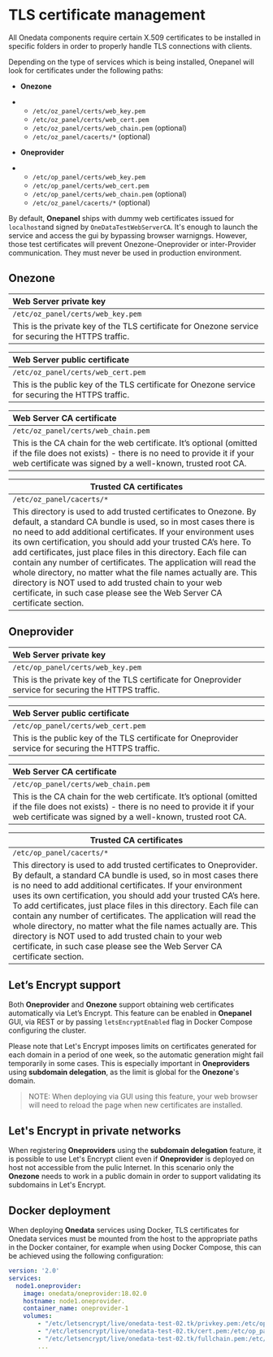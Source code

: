 # TLS certificate management

<!-- toc -->

All Onedata components require certain X.509 certificates to be installed in specific folders in order to properly handle TLS connections with clients.

Depending on the type of services which is being installed, Onepanel will look for certificates under the following paths:

- **Onezone**

- - `/etc/oz_panel/certs/web_key.pem`
  - `/etc/oz_panel/certs/web_cert.pem`
  - `/etc/oz_panel/certs/web_chain.pem` (optional)
  - `/etc/oz_panel/cacerts/*` (optional)

- **Oneprovider**

- - `/etc/op_panel/certs/web_key.pem`
  - `/etc/op_panel/certs/web_cert.pem`
  - `/etc/op_panel/certs/web_chain.pem` (optional)
  - `/etc/oz_panel/cacerts/*` (optional)

By default, **Onepanel** ships with dummy web certificates issued for `localhost`and signed by `OneDataTestWebServerCA`. It's enough to launch the service and access the gui by bypassing browser warnigngs. However, those test certificates will prevent Onezone-Oneprovider or inter-Provider communication. They must never be used in production environment.

## Onezone

| Web Server private key                   |
| :--------------------------------------- |
| `/etc/oz_panel/certs/web_key.pem`        |
| This is the private key of the TLS certificate for Onezone service for securing the HTTPS traffic. |

| Web Server public certificate            |
| :--------------------------------------- |
| `/etc/oz_panel/certs/web_cert.pem`       |
| This is the public key of the TLS certificate for Onezone service for securing the HTTPS traffic. |

| Web Server CA certificate                |
| :--------------------------------------- |
| `/etc/oz_panel/certs/web_chain.pem`      |
| This is the CA chain for the web certificate. It’s optional (omitted if the file does not exists) - there is no need to provide it if your web certificate was signed by a well-known, trusted root CA. |

| Trusted CA certificates                  |
| ---------------------------------------- |
| `/etc/oz_panel/cacerts/*`                |
| This directory is used to add trusted certificates to Onezone. By default, a standard CA bundle is used, so in most cases there is no need to add additional certificates. If your environment uses its own certification, you should add your trusted CA’s here.  To add certificates, just place files in this directory. Each file can contain any number of certificates. The application will read the whole directory, no matter what the file names actually are. This directory is NOT used to add trusted chain to your web certificate, in such case please see the Web Server CA certificate section. |

## Oneprovider

| Web Server private key                   |
| :--------------------------------------- |
| `/etc/op_panel/certs/web_key.pem`        |
| This is the private key of the TLS certificate for Oneprovider service for securing the HTTPS traffic. |

| Web Server public certificate            |
| :--------------------------------------- |
| `/etc/op_panel/certs/web_cert.pem`       |
| This is the public key of the TLS certificate for Oneprovider service for securing the HTTPS traffic. |

| Web Server CA certificate                |
| :--------------------------------------- |
| `/etc/op_panel/certs/web_chain.pem`      |
| This is the CA chain for the web certificate. It’s optional (omitted if the file does not exists) - there is no need to provide it if your web certificate was signed by a well-known, trusted root CA. |

| Trusted CA certificates                  |
| ---------------------------------------- |
| `/etc/op_panel/cacerts/*`                |
| This directory is used to add trusted certificates to Oneprovider. By default, a standard CA bundle is used, so in most cases there is no need to add additional certificates. If your environment uses its own certification, you should add your trusted CA’s here.  To add certificates, just place files in this directory. Each file can contain any number of certificates. The application will read the whole directory, no matter what the file names actually are. This directory is NOT used to add trusted chain to your web certificate, in such case please see the Web Server CA certificate section. |

## Let’s Encrypt support

Both **Oneprovider** and **Onezone** support obtaining web certificates automatically via Let’s Encrypt. This feature can be enabled in **Onepanel** GUI, via REST or by passing `letsEncryptEnabled` flag in Docker Compose configuring the cluster.

Please note that Let's Encrypt imposes limits on certificates generated for each domain in a period of one week, so the automatic generation might fail temporarily in some cases. This is especially important in **Oneproviders** using __subdomain delegation__, as the limit is global for the **Onezone**'s domain.

> NOTE: When deploying via GUI using this feature, your web browser will need to reload the page when new certificates are installed.

## Let's Encrypt in private networks
When registering **Oneproviders** using the __subdomain delegation__ feature, it is possible to use Let's Encrypt client even if **Oneprovider** is deployed on host not accessible from the pulic Internet. In this scenario only the **Onezone** needs to work in a public domain in order to support validating its subdomains in Let's Encrypt.

## Docker deployment

When deploying **Onedata** services using Docker, TLS certificates for Onedata services must be mounted from the host to the appropriate paths in the Docker container, for example when using Docker Compose, this can be achieved using the following configuration:

```yaml
version: '2.0'
services:
  node1.oneprovider:
    image: onedata/oneprovider:18.02.0
    hostname: node1.oneprovider.
    container_name: oneprovider-1
    volumes:
        - "/etc/letsencrypt/live/onedata-test-02.tk/privkey.pem:/etc/op_panel/certs/web_key.pem"
        - "/etc/letsencrypt/live/onedata-test-02.tk/cert.pem:/etc/op_panel/certs/web_cert.pem"
        - "/etc/letsencrypt/live/onedata-test-02.tk/fullchain.pem:/etc/op_panel/certs/web_chain.pem"
        ...

```

